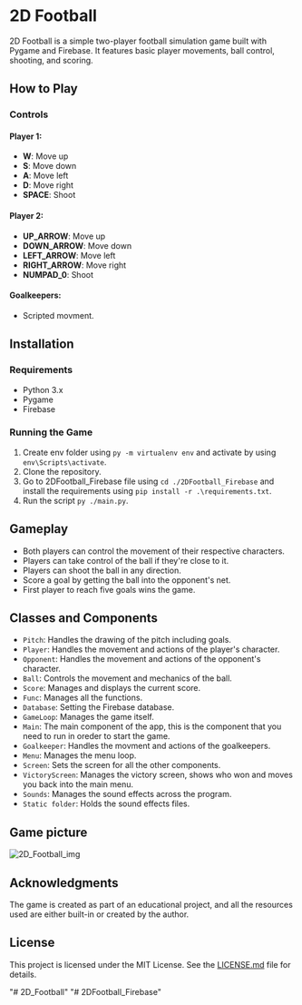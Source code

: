 # 2D Football

2D Football is a simple two-player football simulation game built with Pygame and Firebase. It features basic player movements, ball control, shooting, and scoring.

## How to Play

### Controls

#### Player 1:
- **W**: Move up
- **S**: Move down
- **A**: Move left
- **D**: Move right
- **SPACE**: Shoot

#### Player 2:
- **UP_ARROW**: Move up
- **DOWN_ARROW**: Move down
- **LEFT_ARROW**: Move left
- **RIGHT_ARROW**: Move right
- **NUMPAD_0**: Shoot

#### Goalkeepers:
- Scripted movment.

## Installation

### Requirements
- Python 3.x
- Pygame
- Firebase

### Running the Game

1. Create env folder using `py -m virtualenv env` and activate by using `env\Scripts\activate`.
2. Clone the repository.
3. Go to 2DFootball_Firebase file using `cd ./2DFootball_Firebase` and install the requirements using `pip install -r .\requirements.txt`.
4. Run the script `py ./main.py`.

## Gameplay

- Both players can control the movement of their respective characters.
- Players can take control of the ball if they're close to it.
- Players can shoot the ball in any direction.
- Score a goal by getting the ball into the opponent's net.
- First player to reach five goals wins the game.

## Classes and Components

- `Pitch`: Handles the drawing of the pitch including goals.
- `Player`: Handles the movement and actions of the player's character.
- `Opponent`: Handles the movement and actions of the opponent's character.
- `Ball`: Controls the movement and mechanics of the ball.
- `Score`: Manages and displays the current score.
- `Func`: Manages all the functions.
- `Database`: Setting the Firebase database.
- `GameLoop`: Manages the game itself.
- `Main`: The main component of the app, this is the component that you need to run in oreder to start the game.
- `Goalkeeper`: Handles the movment and actions of the goalkeepers.
- `Menu`: Manages the menu loop.
- `Screen`: Sets the screen for all the other components.
- `VictoryScreen`: Manages the victory screen, shows who won and moves you back into the main menu.
- `Sounds`: Manages the sound effects across the program.
- `Static folder`: Holds the sound effects files.

## Game picture
![2D_Football_img](https://github.com/ronxzone/2DFootball_Firebase/blob/4c9d65a3d842a98d1eab9bf45d13fdd53f1437c1/2D_Football_gh.jpg)

## Acknowledgments

The game is created as part of an educational project, and all the resources used are either built-in or created by the author.

## License

This project is licensed under the MIT License. See the [LICENSE.md](LICENSE.md) file for details.

"# 2D_Football" "# 2DFootball_Firebase" 
